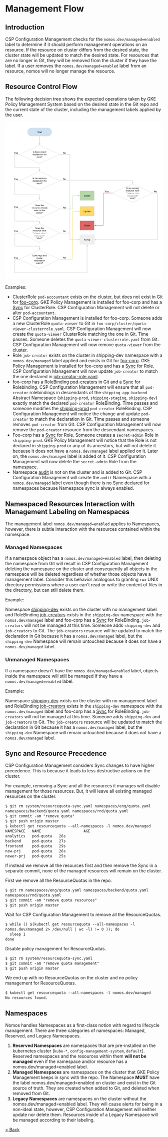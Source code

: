 # Management Flow

## Introduction

CSP Configuration Management checks for the `nomos.dev/managed=enabled` label to
determine if it should perform management operations on an resource. If the
resource on cluster differs from the desired state, the cluster state will be
updated to match the desired state. For resources that are no longer in Git,
they will be removed from the cluster if they have the label. If a user removes
the `nomos.dev/managed=enabled` label from an resource, nomos will no longer
manage the resource.

## Resource Control Flow

The following decision tree shows the expected operations taken by GKE Policy
Management System based on the desired state in the Git repo and the current
state of the cluster, including the management labels applied by the user.

![drawing](../img/system_flow.png)

Examples:

*   ClusterRole `pod-accountant` exists on the cluster, but does not exist in
    Git for
    [foo-corp](https://github.com/frankfarzan/foo-corp-example/tree/0.1.0). GKE
    Policy Management is installed for foo-corp and has a
    [Sync](https://github.com/frankfarzan/foo-corp-example/blob/0.1.0/foo-corp/system/rbac-sync.yaml)
    for ClusterRole. CSP Configuration Management will not delete or alter
    `pod-accountant`.
*   CSP Configuration Management is installed for foo-corp. Someone adds a new
    ClusterRole `quota-viewer` to Git in
    `foo-corp/cluster/quota-viewer-clusterrole.yaml`. CSP Configuration
    Management will now create the `quota-viewer` ClusterRole matching the one
    in Git. Time passes. Someone deletes the `quota-viewer-clusterrole.yaml`
    from Git. CSP Configuration Management will now remove `quota-viewer` from the
    cluster.
*   Role `job-creator` exists on the cluster in shipping-dev namespace with a
    `nomos.dev/managed` label applied and exists in Git for
    [foo-corp](https://github.com/frankfarzan/foo-corp-example). GKE Policy
    Management is installed for foo-corp and has a
    [Sync](https://github.com/frankfarzan/foo-corp-example/blob/0.1.0/foo-corp/system/rbac-sync.yaml)
    for Role. CSP Configuration Management will now update `job-creator` to
    match the one declared in
    [job-creator-role.yaml](https://github.com/frankfarzan/foo-corp-example/blob/0.1.0/foo-corp/namespaces/online/shipping-app-backend/shipping-dev/job-creator-role.yaml).
*   foo-corp has a RoleBinding
    [pod-creators](https://github.com/frankfarzan/foo-corp-example/blob/0.1.0/foo-corp/namespaces/online/shipping-app-backend/pod-creator-rolebinding.yaml)
    in Git and a
    [Sync](https://github.com/frankfarzan/foo-corp-example/blob/0.1.0/foo-corp/system/rbac-sync.yaml)
    for Rolebinding. CSP Configuration Management will ensure that all
    `pod-creator` rolebindings in descendants of the `shipping-app-backend`
    Abstract Namespace (`shipping-prod`, `shipping-staging`, `shipping-dev`)
    exactly match the declared `pod-creator` RoleBinding. Time passes and
    someone modifies the
    [shipping-prod](https://github.com/frankfarzan/foo-corp-example/tree/0.1.0/foo-corp/namespaces/online/shipping-app-backend/shipping-prod)
    `pod-creator` RoleBinding. CSP Configuration Management will notice the
    change and update `pod-creator` to match the declaration in Git. Time passes
    and someone removes `pod-creator` from Git. CSP Configuration Management
    will now remove the `pod-creator` resource from the descendant namespaces.
*   Foo-corp has a
    [Sync](https://github.com/frankfarzan/foo-corp-example/blob/0.1.0/foo-corp/system/rbac-sync.yaml)
    for Role. Someone creates a `secret-admin` Role in `shipping-prod`. GKE
    Policy Management will notice that the Role is not declared in
    `shipping-prod` or any of its ancestors, but will not delete it because it
    does not have a `nomos.dev/managed` label applied on it. Later on, the
    `nomos.dev/managed` label is added ot it. CSP Configuration Management will
    now delete the `secret-admin` Role from the namespace.
*   Namespace
    [audit](https://github.com/frankfarzan/foo-corp-example/blob/0.1.0/foo-corp/namespaces/audit/namespace.yaml)
    is not on the cluster and is added to Git. CSP Configuration Management will
    create the `audit` Namespace with a `nomos.dev/managed` label even though
    there is no Sync declared for namespaces because Namespace sync is always
    enabled.

## Namespaced Resources Interaction with Management Labeling on Namespaces

The management label `nomos.dev/managed=enabled` applies to Namespaces, however,
there is subtle interaction with the resources contained within the namespace.

### Managed Namespaces

If a namespace object has a `nomos.dev/managed=enabled` label, then deleting the
namespace from Git will result in CSP Configuration Management deleting the
namespace on the cluster and consequently all objects in the namespace will be
deleted regardless of whether those objects have a management label. Consider
this behavior analogous to granting `rwx` UNIX directory permissions where a
user can't read or write the content of files in the directory, but can still
delete them.

Example:

Namespace
[shipping-dev](https://github.com/frankfarzan/foo-corp-example/blob/0.1.0/foo-corp/namespaces/online/shipping-app-backend/shipping-dev/namespace.yaml)
exists on the cluster with no management label and RoleBinding
[job-creators](https://github.com/frankfarzan/foo-corp-example/blob/0.1.0/foo-corp/namespaces/online/shipping-app-backend/shipping-dev/job-creator-rolebinding.yaml)
exists in the `shipping-dev` namespace with the `nomos.dev/managed` label and
foo-corp has a
[Sync](https://github.com/frankfarzan/foo-corp-example/blob/0.1.0/foo-corp/system/rbac-sync.yaml)
for RoleBinding. `job-creators` will not be managed at this time. Someone adds
`shipping-dev` and `job-creators` to Git. The `job-creators` resource will be
updated to match the declaration in Git because it has a `nomos.dev/managed`
label, but the `shipping-dev` Namespace will remain untouched because it does
not have a `nomos.dev/managed` label.

### Unmanaged Namespaces

If a namespace doesn't have the `nomos.dev/managed=enabled` label, objects
inside the namespace will still be managed if they have a
`nomos.dev/managed=enabled` label.

Example:

Namespace
[shipping-dev](https://github.com/frankfarzan/foo-corp-example/blob/0.1.0/foo-corp/namespaces/online/shipping-app-backend/shipping-dev/namespace.yaml)
exists on the cluster with no management label and RoleBinding
[job-creators](https://github.com/frankfarzan/foo-corp-example/blob/0.1.0/foo-corp/namespaces/online/shipping-app-backend/shipping-dev/job-creator-rolebinding.yaml)
exists in the `shipping-dev` namespace with the `nomos.dev/managed` label and
foo-corp has a
[Sync](https://github.com/frankfarzan/foo-corp-example/blob/0.1.0/foo-corp/system/rbac-sync.yaml)
for RoleBinding. `job-creators` will not be managed at this time. Someone adds
`shipping-dev` and `job-creators` to Git. The `job-creators` resource will be
updated to match the declaration in Git because it has a `nomos.dev/managed`
label, but the `shipping-dev` Namespace will remain untouched because it does
not have a `nomos.dev/managed` label.

## Sync and Resource Precedence

CSP Configuration Management considers Sync changes to have higher precedence.
This is because it leads to less destructive actions on the cluster.

For example, removing a Sync and all the resources it manages will disable
management for those resources. But, it will leave all existing managed
resources on the cluster.

```console
$ git rm system/resourcequota-sync.yaml namespaces/eng/quota.yaml namespaces/backend/quota.yaml namespaces/rnd/quota.yaml
$ git commit -am "remove quota"
$ git push origin master
$ kubectl get resourcequota --all-namespaces -l nomos.dev/managed
NAMESPACE   NAME                   AGE
analytics   pod-quota   26s
backend     pod-quota   27s
frontend    pod-quota   29s
new-prj     pod-quota   26s
newer-prj   pod-quota   25s
```

If instead we remove all the resources first and then remove the Sync in a
separate commit, none of the managed resources will remain on the cluster.

First we remove all the ResourceQuotas in the repo.

```console
$ git rm namespaces/eng/quota.yaml namespaces/backend/quota.yaml namespaces/rnd/quota.yaml
$ git commit -am "remove quota resources"
$ git push origin master
```

Wait for CSP Configuration Management to remove all the ResourceQuotas.

```console
$ while (( $(kubectl get resourcequota --all-namespaces -l nomos.dev/managed 2> /dev/null | wc -l) != 0 )); do
  sleep 1
done
```

Disable policy management for ResourceQuotas.

```console
$ git rm system/resourcequota-sync.yaml
$ git commit -am "remove quota management"
$ git push origin master
```

We end up with no ResourceQuotas on the cluster and no policy management for
ResourceQuotas.

```console
$ kubectl get resourcequota --all-namespaces -l nomos.dev/managed
No resources found.
```

## Namespaces

Nomos handles Namespaces as a first-class notion with regard to lifecycle
management. There are three categories of namespaces: Managed, Reserved, and
Legacy Namespaces.

1.  **Reserved Namespaces** are namespaces that are pre-installed on the
    kubernetes cluster (`kube-*`, `config-management-system`, `default`).
    Reserved namespaces and the resources within them **will not be managed**
    even if the namespace and/or resource has a nomos.dev/managed=enabled label.
1.  **Managed Namespaces** are namespaces on the cluster that GKE Policy
    Management keeps in sync with the repo. The Namespace **MUST** have the
    label nomos.dev/managed=enabled on cluster and exist in the Git source of
    truth. They are created when added to Git, and deleted when removed from
    Git.
1.  **Legacy Namespaces** are namespaces on the cluster without the
    nomos.dev/managed=enabled label. They will cause alerts for being in a
    non-ideal state, however, CSP Configuration Management will neither update
    nor delete them. Resources inside of a Legacy Namespace will be managed
    according to their labeling.

[< Back](../../README.md)
